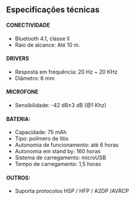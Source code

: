 ## Especificações técnicas

#### CONECTIVIDADE
- Bluetooth 4.1, classe II
- Raio de alcance: Até 10 m.
 
#### DRIVERS
- Resposta em frequência: 20 Hz ~ 20 KHz
- Diâmetro: 6 mm

#### MICROFONE
- Sensibilidade: -42 dB±3 dB (@1 Khz)

#### BATERIA:
- Capacidade: 75 mAh
- Tipo: polímero de lítio
- Autonomia de funcionamento: até 6 horas
- Autonomia em stand by: 160 horas
- Sistema de carregamento: microUSB
- Tempo de carregamento: 1,5 horas

#### OUTROS:
- Suporta protocolos HSP / HFP / A2DP /AVRCP
